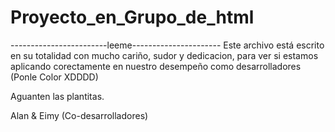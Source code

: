 # Proyecto_en_Grupo_de_html
------------------------leeme----------------------
Este archivo está escrito en su totalidad con mucho
cariño, sudor y dedicacion, para ver si estamos 
aplicando corectamente en nuestro desempeño como 
desarrolladores (Ponle Color XDDDD)


Aguanten las plantitas.

Alan & Eimy (Co-desarrolladores)